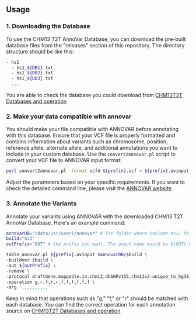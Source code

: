 ## Usage

### 1. Downloading the Database

To use the CHM13 T2T AnnoVar Database, you can download the pre-built database files from the "releases" section of this repository.
The directory structure should be like this:
```bash
- hs1
  - hs1_${DB1}.txt
  - hs1_${DB2}.txt
  - hs1_${DB3}.txt
  ...
```
You are able to check the database you could download from [CHM13T2T Databases and operation](https://docs.google.com/spreadsheets/d/1sgjmGLLbXAZpyNiSUbxiEa1hJEVDxuOqL1yAmpDV5BA/edit?usp=sharing)

### 2. Make your data compatible with annovar

You should make your file compatible with ANNOVAR before annotating with this database. Ensure that your VCF file is properly formatted and contains information about variants such as chromosome, position, reference allele, alternate allele, and additional annotations you want to include in your custom database. Use the `convert2annovar.pl` script to convert your VCF file to ANNOVAR input format:

```bash
perl convert2annovar.pl -format vcf4 ${prefix}.vcf > ${prefix}.avinput
```
Adjust the parameters based on your specific requirements. If you want to check the detailed command line, please visit the [ANNOVAR website](https://annovar.openbioinformatics.org/en/latest/).

### 3. Annotate the Variants
Annotate your variants using ANNOVAR with the downloaded CHM13 T2T AnnoVar Database. Here's an example command:

```bash
annovarDB="/data/usr/user1/annovar" # The folder where include hs1/ folder
build="hs1"
outPrefix="OUT" # the prefix you want. The ouput name would be ${OUT}.hs1_multianno.txt

table_annovar.pl ${prefix}.avinput $annovarDB/$build \
-buildver $build \
-out ${outPrefix} \
-remove \
-protocol draftGene,mappable.in.chm13,dbSNPv155,chm13v2-unique_to_hg38,chm13v2.0_GRCh38issues_lifted.20230315,1000g_ALL.2023,1000g_AFR.2023,1000g_AMR.2023,1000g_EAS.2023,1000g_EUR.2023,1000g_SAS.2023 \
-operation g,r,f,r,r,f,f,f,f,f,f \
-arg ',,,,,,,,,,'
```

Keep in mind that operations such as "g," "f," or "r" should be matched with each database. You can find the correct operation for each annotation source on [CHM13T2T Databases and operation](https://docs.google.com/spreadsheets/d/1sgjmGLLbXAZpyNiSUbxiEa1hJEVDxuOqL1yAmpDV5BA/edit?usp=sharing)
